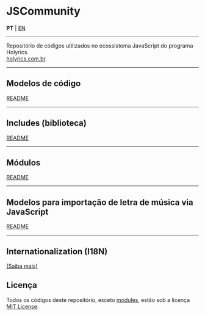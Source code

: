# JSCommunity

**PT** | [EN](README-en.md)

---

Repositório de códigos utilizados no ecossistema JavaScript do programa Holyrics.<br>
[holyrics.com.br](https://holyrics.com.br).

---

## Modelos de código

[README](https://github.com/holyrics/JSCommunity/tree/main/src/actions/README.md)

---

## Includes (biblioteca)

[README](https://github.com/holyrics/JSCommunity/tree/main/src/includes/README.md)

---

## Módulos

[README](https://github.com/holyrics/JSCommunity/tree/main/src/modules/README.md)

---

## Modelos para importação de letra de música via JavaScript

[README](https://github.com/holyrics/JSCommunity/tree/main/src/importsongs/README.md)

---

## Internationalization (I18N)

[(Saiba mais)](https://github.com/holyrics/JSCommunity/blob/main/README_I18N.md)

## Licença

Todos os códigos deste repositório, exceto [modules](https://github.com/holyrics/JSCommunity/tree/main/src/modules/README.md), estão sob a licença [MIT License](https://github.com/holyrics/JSCommunity/tree/main/LICENSE.txt).<br>